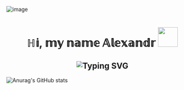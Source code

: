 ![image](https://user-images.githubusercontent.com/22107794/139580686-887df369-edb8-4bc8-b607-4fbf6d7e4866.gif)

<h1 align="center">ℍ𝕚, 𝕞𝕪 𝕟𝕒𝕞𝕖 𝔸𝕝𝕖𝕩𝕒𝕟𝕕𝕣
<img src="https://github.com/blackcater/blackcater/raw/main/images/Hi.gif" height="52"/>
</h1>

<h2 align="center" <a href="https://git.io/typing-svg"><img src="https://readme-typing-svg.herokuapp.com?font=Fira+Code&pause=1000&color=784DF8&width=435&lines=Junior+QA+Engineer+from+Russia+%3A)" alt="Typing SVG" /></a></h2>

![Anurag's GitHub stats](https://github-readme-stats.vercel.app/api?username=anuraghazra&show_icons=true&theme=е)
